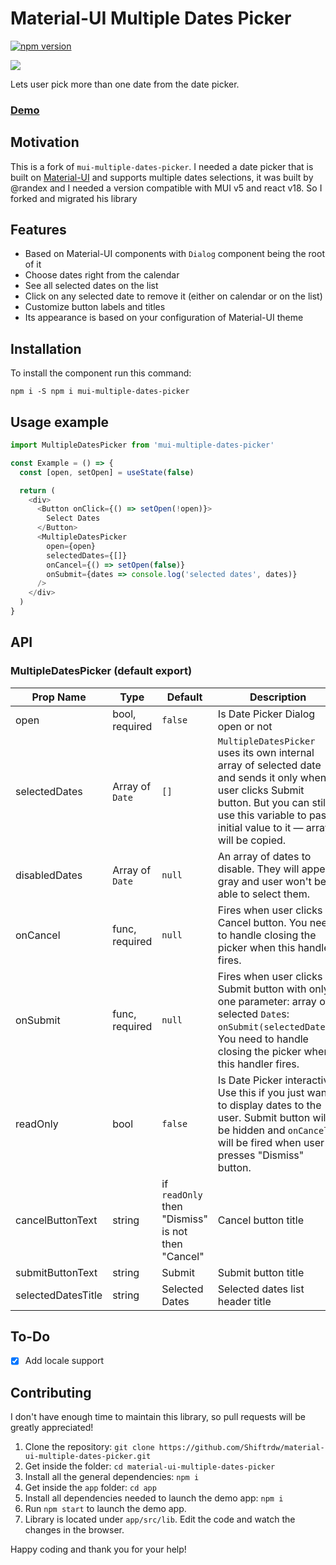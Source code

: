 # Material-UI Multiple Dates Picker

[![npm version](https://img.shields.io/npm/v/@randex/material-ui-multiple-dates-picker)](https://www.npmjs.com/package/@randex/material-ui-multiple-dates-picker)

[![](https://raw.githubusercontent.com/randex/react-multiple-datepicker/master/demo/datepicker-screenshot.png)](http://demos.randexdev.com/material-ui-multiple-dates-picker/)

Lets user pick more than one date from the date picker.

### [Demo](http://demos.randexdev.com/material-ui-multiple-dates-picker/)

## Motivation

This is a fork of `mui-multiple-dates-picker`. I needed a date picker that is built on [Material-UI](https://github.com/mui-org/material-ui) and supports multiple dates selections, it was built by @randex and I needed a version compatible with MUI v5 and react v18. So I forked and migrated his library

## Features

- Based on Material-UI components with `Dialog` component being the root of it
- Choose dates right from the calendar
- See all selected dates on the list
- Click on any selected date to remove it (either on calendar or on the list)
- Customize button labels and titles
- Its appearance is based on your configuration of Material-UI theme

## Installation

To install the component run this command:

```
npm i -S npm i mui-multiple-dates-picker
```

## Usage example

```javascript
import MultipleDatesPicker from 'mui-multiple-dates-picker'

const Example = () => {
  const [open, setOpen] = useState(false)

  return (
    <div>
      <Button onClick={() => setOpen(!open)}>
        Select Dates
      </Button>
      <MultipleDatesPicker
        open={open}
        selectedDates={[]}
        onCancel={() => setOpen(false)}
        onSubmit={dates => console.log('selected dates', dates)}
      />
    </div>
  )
}
```

## API

### MultipleDatesPicker (default export)

| Prop Name          | Type            | Default                                           | Description                                                  |
| ------------------ | --------------- | ------------------------------------------------- | ------------------------------------------------------------ |
| open               | bool, required  | `false`                                           | Is Date Picker Dialog open or not                            |
| selectedDates      | Array of `Date` | `[]`                                              | `MultipleDatesPicker` uses its own internal array of selected date and sends it only when user clicks Submit button. But you can still use this variable to pass initial value to it — array will be copied. |
| disabledDates | Array of `Date`          | `null`                                    | An array of dates to disable. They will appear gray and user won't be able to select them.                             |
| onCancel           | func, required  | `null`                                            | Fires when user clicks Cancel button. You need to handle closing the picker when this handler fires. |
| onSubmit           | func, required  | `null`                                            | Fires when user clicks Submit button with only one parameter: array of selected `Date`s: `onSubmit(selectedDates)`. You need to handle closing the picker when this handler fires. |
| readOnly           | bool            | `false`                                           | Is Date Picker interactive. Use this if you just want to display dates to the user. Submit button will be hidden and `onCancel` will be fired when user presses "Dismiss" button. |
| cancelButtonText   | string          | if `readOnly` then "Dismiss" is not then "Cancel" | Cancel button title                                          |
| submitButtonText   | string          | Submit                                            | Submit button title                                          |
| selectedDatesTitle | string          | Selected Dates                                    | Selected dates list header title                             |

## To-Do

* [x] Add locale support

## Contributing

I don't have enough time to maintain this library, so pull requests will be greatly appreciated!

1. Clone the repository: `git clone https://github.com/Shiftrdw/material-ui-multiple-dates-picker.git`
2. Get inside the folder: `cd material-ui-multiple-dates-picker`
3. Install all the general dependencies: `npm i`
4. Get inside the `app` folder: `cd app`
5. Install all dependencies needed to launch the demo app: `npm i`
6. Run `npm start` to launch the demo app.
7. Library is located under `app/src/lib`. Edit the code and watch the changes in the browser.

Happy coding and thank you for your help!

